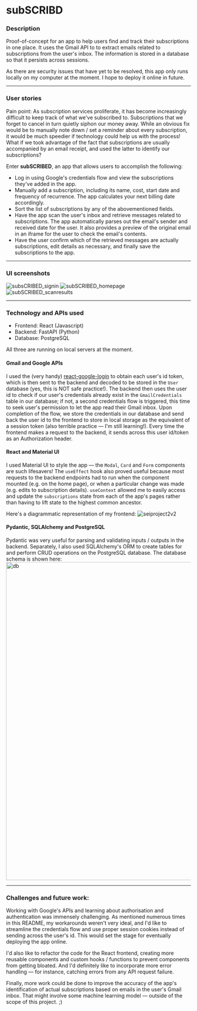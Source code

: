 # subSCRIBD
### Description
Proof-of-concept for an app to help users find and track their subscriptions in one place. It uses the Gmail API to to extract emails related to subscriptions from the user's inbox. The information is stored in a database so that it persists across sessions.

As there are security issues that have yet to be resolved, this app only runs locally on my computer at the moment. I hope to deploy it online in future.

____
### User stories
Pain point: As subscription services proliferate, it has become increasingly difficult to keep track of what we've subscribed to. Subscriptions that we forget to cancel in turn quietly siphon our money away. While an obvious fix would be to manually note down / set a reminder about every subscription, it would be much speedier if technology could help us with the process! What if we took advantage of the fact that subscriptions are usually accompanied by an email receipt, and used the latter to identify our subscriptions?

Enter __subSCRIBED__, an app that allows users to accomplish the following:
* Log in using Google's credentials flow and view the subscriptions they've added in the app.
* Manually add a subscription, including its name, cost, start date and frequency of recurrence. The app calculates your next billing date accordingly.
* Sort the list of subscriptions by any of the abovementioned fields.
* Have the app scan the user's inbox and retrieve messages related to subscriptions. The app automatically parses out the email's sender and received date for the user. It also provides a preview of the original email in an iframe for the user to check the email's contents.
* Have the user confirm which of the retrieved messages are actually subscriptions, edit details as necessary, and finally save the subscriptions to the app.

____
### UI screenshots
![subsCRIBED_signin](https://user-images.githubusercontent.com/99468700/160045675-6443b043-fb4f-4d74-a3d7-97bcf7a4acac.png)
![subSCRIBED_homepage](https://user-images.githubusercontent.com/99468700/160045769-4f61ddff-663d-4dd7-afd1-41d71dd5eb95.png)
![subSCRIBED_scanresults](https://user-images.githubusercontent.com/99468700/160045774-fce61260-5d7e-417b-a0c6-f2cf389fc29c.png)
____
### Technology and APIs used
* Frontend: React (Javascript)
* Backend: FastAPI (Python)
* Database: PostgreSQL

All three are running on local servers at the moment.

#### Gmail and Google APIs
I used the (very handy) [react-google-login](https://www.npmjs.com/package/react-google-login) to obtain each user's id token, which is then sent to the backend and decoded to be stored in the `User` database (yes, this is NOT safe practice!). The backend then uses the user id to check if our user's credentials already exist in the `GmailCredentials` table in our database; if not, a second credentials flow is triggered, this time to seek user's permission to let the app read their Gmail inbox. Upon completion of the flow, we store the credentials in our database and send back the user id to the frontend to store in local storage as the equivalent of a session token (also terrible practice — I'm still learning!). Every time the frontend makes a request to the backend, it sends across this user id/token as an Authorization header.

#### React and Material UI
I used Material UI to style the app — the `Modal`, `Card` and `Form` components are such lifesavers! The `useEffect` hook also proved useful because most requests to the backend endpoints had to run when the component mounted (e.g. on the home page), or when a particular change was made (e.g. edits to subscription details). `useContext` allowed me to easily access and update the `subscriptions` state from each of the app's pages rather than having to lift state to the highest common ancestor.

Here's a diagrammatic representation of my frontend:
![seiproject2v2](https://user-images.githubusercontent.com/99468700/159905547-62b7131f-b8e2-4b97-8587-58ba7b7dbe6e.png)

#### Pydantic, SQLAlchemy and PostgreSQL
Pydantic was very useful for parsing and validating inputs / outputs in the backend. Separately, I also used SQLAlchemy's ORM to create tables for and perform CRUD operations on the PostgreSQL database. The database schema is shown here:
<img width="867" alt="db" src="https://user-images.githubusercontent.com/99468700/159868646-bbc8a16d-3a36-46f1-badd-18ed1f2e3fcb.png">

____
### Challenges and future work:
Working with Google's APIs and learning about authorisation and authentication was immensely challenging. As mentioned numerous times in this README, my workarounds weren't very ideal, and I'd like to streamline the credentials flow and use proper session cookies instead of sending across the user's id. This would set the stage for eventually deploying the app online.

I'd also like to refactor the code for the React frontend, creating more reusable components and custom hooks / functions to prevent components from getting bloated. And I'd definitely like to incorporate more error handling — for instance, catching errors from any API request failure.

Finally, more work could be done to improve the accuracy of the app's identification of actual subscriptions based on emails in the user's Gmail inbox. That might involve some machine learning model — outside of the scope of this project. ;)

